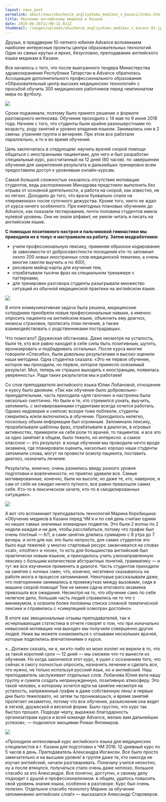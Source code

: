 ```yaml
---
layout: news_post
permalink: about/news/obuchenie_angliyskomu_medikov_v_kazani/index.html
title: Обучение английскому медиков в Казани
date: 2019-06-26T11:00:32.811Z
thumbnail: /images/uploads/obuchenie_angliyskomu_medikov_v_kazani-01.jpg
---
```

Друзья, в преддверии 10-летнего юбилея Advance вспоминаем наиболее интересные проекты центра образовательных технологий. Один из самых крутых и ярких, безусловно, преподавание английского языка медикам в Казани.

Все началось с того, что после выигранного тендера Министерства здравоохранения Республики Татарстан в Advance обратилась Ассоциация дополнительного профессионального образования «Образовательный центр высоких медицинских технологий» с просьбой обучить 300 медицинских работников перед чемпионатом мира по футболу.

![](/images/uploads/obuchenie_angliyskomu_medikov_v_kazani-02.jpg)

Сроки поджимали, поэтому было принято решение о формате разговорного интенсива. Обучение проходило с 14 мая по 9 июня 2018 года. Начнем с того, что студенты были крайне разношерстными по возрасту, роду занятий и уровню владения языком. Занимались они в 2 смены: утренняя группа и вечерняя. При этом все работали параллельно, а то и во время обучения.

Цель заключалась в следующем: научить врачей скорой помощи общаться с иностранными пациентами, для чего и был разработан специальный курс, рассчитанный на 12 дней (60 часов). по завершении обучения для закрепления результата и дальнейших тренировок всем предоставили доступ к уровневым онлайн-курсам.

Самой большой сложностью оказалось отсутствие мотивации студентов, ведь распоряжение Минздрава предстояло выполнить без отрыва от основной деятельности, а работа на скорой, как известно, не из легких. Доходило до того, что врачи буквально спали на «переменках» после суточного дежурства. Кроме того, никто не ждал от курса ничего особенного. При ежегодных плановых обучениях до Advance, как показали тестирования, почти половина студентов имела нулевой уровень. Они не знали алфавит, не умели читать и писать на английском языке.

**С помощью позитивного настроя и пальчиковой гимнастики мы приводили их в тонус и настраивали на работу. Затем медработники:**
- учили профессиональную лексику, применяя образное кодирование (в зависимости от добросовестности посещения кто-то запомнил около 200 новых иностранных слов медицинской тематики, а очень многие смогли выучить и по 400),
- рисовали майнд-карты для изучения тем,
- отрабатывали тысячи фраз на специальном тренажере с паттернами,
- для тренировки разговора студенты разыгрывали множество ситуаций из обычной медицинской практики на английском языке.

![](/images/uploads/obuchenie_angliyskomu_medikov_v_kazani-03.jpg)

В итоге коммуникативная задача была решена, медицинские сотрудники приобрели новые профессиональные навыки, а именно: опросить пациента на английском языке, объяснить ему диагноз, нюансы страховки, прописать план лечения, а также взаимодействовать с родственниками пострадавших.

Что помогало? Дружеская обстановка. Даже несмотря на усталость, были те, кто все равно находил в себе силы быть позитивным, шутить, иронизировать и подбадривать остальных. После курса многие говорили «Спасибо», были довольны результатами и высоко оценили наши методики. Одна студентка сказала: «Это не первое обучение, которое мы проходили, но первое, которое принесло осязаемый результат. Мол, теперь не страшно выходить к иностранцам, появилась уверенность». Ради таких результатов мы и работаем!

Со слов преподавателя английского языка Юлии Лобановой, отношение к курсу было двояким. «Так как обучение было добровольно-принудительным, часть приходила «для галочки» и настроена была несколько скептично. Но были и те, кто стремился узнать, выучить, запомнить. с мотивированными студентами всегда хочется работать. Однако недоверие и скепсис вскоре тоже поблекли, студенты смирились и/или включились в обучение. Приходилось нелегко, поскольку объем информации был огромным. Запоминали лексику, прорабатывали шаблоны фраз, отрабатывали в диалогах, в игровых активностях, примеряли на себя роли то врачей, то пациентов. и все это за одно занятие! в общем, было тяжело, но интересно. а самое классное — это результат. в конце обучения мы проводили нечто вроде экзамена, где планировали оценить, насколько хорошо наши студенты запомнили слова, могут ли провести осмотр пациента, поставить диагноз, назначить лечение.

Результаты, конечно, очень разнились ввиду разного уровня подготовки и вовлеченности, но приятно удивили все. Самые мотивированные, конечно, были на высоте, но даже те, кто, наверное, и сам от себя не ожидал ничего путного, все равно превзошли самих себя. Кто-то в лексическом зачете, кто-то в смоделированных ситуациях».

![](/images/uploads/obuchenie_angliyskomu_medikov_v_kazani-04.jpg)

А вот что вспоминает преподаватель технологий Марина Коробицына: «Обучение медиков в Казани перед ЧМ я и по сей день считаю одним из наших самых значимых командных подвигов. Это были 2 волны по 2 недели каждая и ни дня, чтобы расслабиться, потому что график был очень плотный — 6/1, а сами занятия длились суммарно с 8 утра до 7 вечера. и хотя для нас это было непросто, для самих студентов это было еще тяжелей: у многих стартовый ресурс заканчивался на словах «cat», «mother» и «love», то есть для большинства английский был практически новым языком, а приходилось учить узконаправленную лексику с большим количеством абстрактных понятий, грамматику — и тут же все изученное применять в диалоге. Часть студентов приходили на занятия с ночных смен, что, конечно, негативно сказывалось на работе мозга и процессе запоминания. Некоторые рассказывали даже, что повторением занимались в промежутках между вызовами, сидя в машине скорой помощи! Тем не менее сдача итогового экзамена превзошла все ожидания. Несмотря на то, что обучение само по себе нелегкое дело, большая часть людей справились не то что с минимумом, а освоили более половины списка сложной тематической лексики и справились с «симуляцией осмотра» достойно».

В итоге как эмоциональные отзывы преподавателей, так и исчерпывающая статистика в отчете говорят о том, что при изначально невысокой мотивации «на выходе» мы получили совершенно других людей. Ниже вы можете ознакомиться с отзывами нескольких врачей, которые поделились впечатлениями о курсе.

«...Должен сказать, ни я, ни кто-либо из моих коллег не верили в то, что за такой короткий срок — 12 дней — мы сможем что-то вынести из обучения. Но когда закончился этот курс, я ушел с осознанием того, что сейчас я смогу полностью опросить, назначить лечение и сделать все, что нужно, не только используя русский язык, но и английский. Наш преподаватель заслуживает отдельных слов. Лобанова Юлия вела нашу группу и сумела создать непринужденную, позитивную атмосферу. Это такой человек, к которому хочется идти на занятие несмотря на усталость, напряженный график и даже собственную лень! в первые дни было тяжеловато, но затем ты проникаешься, и время занятий пролетает незаметно, потому что все обучение, разъяснения она ведет в легкой, дружеской и веселой форме. Было грустно, что курс так быстро прошел. Подводя черту, выражаю благодарность организаторам курса и всей команде Advance, желаю вам дальнейших успехов», — поделился эмоциями Роман Янтимиров.

![](/images/uploads/obuchenie_angliyskomu_medikov_v_kazani-05.jpg)

«Проходили интенсивный курс английского языка для медицинских специалистов в г. Казани для подготовки к ЧМ 2018. 12-дневный курс по 5 часов в день. Преподаватель Александра Иогансен. Все было просто замечательно и на высшем уровне! в группе даже те, кто никогда не изучал английский, начали разговаривать. Поначалу учился неохотно, ну а после втянулся, получаться стало очень даже неплохо, большое спасибо за это Александре. Все понятно, доступно, к своему делу подходит с душой и профессионализмом. в общем, удалось повысить свой уровень знания языка, особенно в разговоре. Курс был очень полезен. Отдельное спасибо технологу Марине за обучение запоминанию английских слов!» — высказался Александр Староверов.